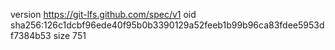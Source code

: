 version https://git-lfs.github.com/spec/v1
oid sha256:126c1dcbf96ede40f95b0b3390129a52feeb1b99b96ca83fdee5953df7384b53
size 751
